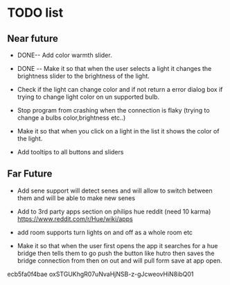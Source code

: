 # TODO list


## Near future

- DONE-- Add color warmth slider.

- DONE -- Make it so that when the user selects a light it changes the brightness slider to the brightness of the light.

- Check if the light can change color and if not return a error dialog box if trying to change light color on un supported bulb.

- Stop program from crashing when the connection is flaky (trying to change a bulbs color,brightness etc..)

- Make it so that when you click on a light in the list it shows the color of the light.

- Add tooltips to all buttons and sliders

## Far Future

- Add sene support will detect senes and will allow to switch between them and will be able to make new senes 

- Add to 3rd party apps section on philips hue reddit (need 10 karma) https://www.reddit.com/r/Hue/wiki/apps

- add room supports turn lights on and off as a whole room etc

- Make it so that when the user first opens the app it searches for a hue bridge then tells them to go push the button like hutro then saves the bridge connection from then on out and will pull form save at app open.

ecb5fa0f4bae
oxSTGUKhgR07uNvaHjNSB-z-gJcweovHiN8ibQ01